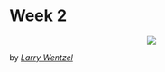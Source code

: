 # Week 2

<p align="center">
  <img src="https://github.com/mattDevigili/dms-smm695/blob/master/0.jpg">
</p>


by [_Larry Wentzel_](https://www.flickr.com/photos/wentzelepsy/8590692912)